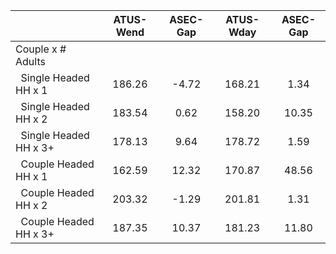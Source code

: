 
|                      |    ATUS-Wend |     ASEC-Gap |    ATUS-Wday |     ASEC-Gap |
| -------------------- | :----------: | :----------: | :----------: | :----------: |
| Couple x # Adults    |              |              |              |              |
| &nbsp;&nbsp;Single Headed HH x 1 |       186.26 |        -4.72 |       168.21 |         1.34 |
| &nbsp;&nbsp;Single Headed HH x 2 |       183.54 |         0.62 |       158.20 |        10.35 |
| &nbsp;&nbsp;Single Headed HH x 3+ |       178.13 |         9.64 |       178.72 |         1.59 |
| &nbsp;&nbsp;Couple Headed HH x 1 |       162.59 |        12.32 |       170.87 |        48.56 |
| &nbsp;&nbsp;Couple Headed HH x 2 |       203.32 |        -1.29 |       201.81 |         1.31 |
| &nbsp;&nbsp;Couple Headed HH x 3+ |       187.35 |        10.37 |       181.23 |        11.80 |

